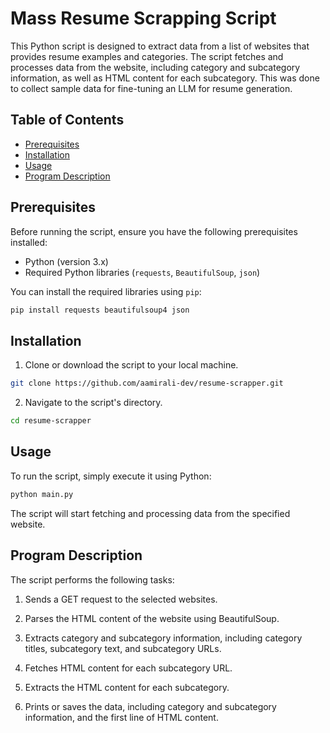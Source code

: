 # Mass Resume Scrapping Script

This Python script is designed to extract data from a list of websites that provides resume examples and categories. The script fetches and processes data from the website, including category and subcategory information, as well as HTML content for each subcategory. This was done to collect sample data for fine-tuning an LLM for resume generation. 

## Table of Contents

- [Prerequisites](#prerequisites)
- [Installation](#installation)
- [Usage](#usage)
- [Program Description](#program-description)

## Prerequisites

Before running the script, ensure you have the following prerequisites installed:

- Python (version 3.x)
- Required Python libraries (`requests`, `BeautifulSoup`, `json`)

You can install the required libraries using `pip`:

```bash
pip install requests beautifulsoup4 json
```

## Installation

1. Clone or download the script to your local machine.

```bash
git clone https://github.com/aamirali-dev/resume-scrapper.git
```

2. Navigate to the script's directory.

```bash
cd resume-scrapper
```

## Usage

To run the script, simply execute it using Python:

```bash
python main.py
```

The script will start fetching and processing data from the specified website.

## Program Description

The script performs the following tasks:

1. Sends a GET request to the selected websites.

2. Parses the HTML content of the website using BeautifulSoup.

3. Extracts category and subcategory information, including category titles, subcategory text, and subcategory URLs.

4. Fetches HTML content for each subcategory URL.

5. Extracts the HTML content for each subcategory.

6. Prints or saves the data, including category and subcategory information, and the first line of HTML content.
